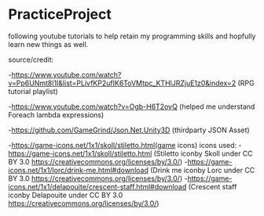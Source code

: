 # PracticeProject

following youtube tutorials to help retain my programming skills and hopfully learn new things as well.

source/credit:

-https://www.youtube.com/watch?v=Pp6UNmt8l1I&list=PLivfKP2ufIK6ToVMtpc_KTHlJRZjuE1z0&index=2 (RPG tutorial playlist)

-https://www.youtube.com/watch?v=Ogb-H6T2ovQ (helped me understand Foreach lambda expressions)

-https://github.com/GameGrind/Json.Net.Unity3D (thirdparty JSON Asset)

-https://game-icons.net/1x1/skoll/stiletto.html(game icons)
	 icons used:
		-https://game-icons.net/1x1/skoll/stiletto.html (Stiletto iconby Skoll under CC BY 3.0 https://creativecommons.org/licenses/by/3.0/)
		-https://game-icons.net/1x1/lorc/drink-me.html#download (Drink me iconby Lorc under CC BY 3.0 https://creativecommons.org/licenses/by/3.0/)
		-https://game-icons.net/1x1/delapouite/crescent-staff.html#download (Crescent staff iconby Delapouite under CC BY 3.0 https://creativecommons.org/licenses/by/3.0/)
